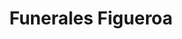 ---
title: "Funerales Figueroa"
url: /antigua-guatemala/funerales-figueroa/
shop: directores de funerarias
---